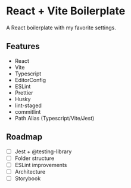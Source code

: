 
# React + Vite Boilerplate

A React boilerplate with my favorite settings.

## Features

- React
- Vite
- Typescript
- EditorConfig
- ESLint
- Prettier
- Husky
- lint-staged
- commitlint
- Path Alias (Typescript/Vite/Jest)

## Roadmap

- [ ] Jest + @testing-library
- [ ] Folder structure
- [ ] ESLint improvements
- [ ] Architecture
- [ ] Storybook
